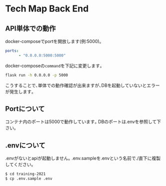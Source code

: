 # Tech Map Back End

## API単体での動作

docker-composeでportを開放します(例:5000)｡

```yaml
ports:
      - "0.0.0.0:5000:5000"
```

docker-composeの`command`を下記に変更します｡

```bash
flask run -h 0.0.0.0 -p 5000
```

こうすることで､単体での動作確認が出来ますが､DBを起動していないとエラーが発生します｡

## Portについて

コンテナ内のポートは5000で動作しています｡
DBのポートは.envを参照して下さい｡

## .envについて

.envがないとapiが起動しません｡
.env.sampleを.envという名前で./直下に複製してください｡

```bash
$ cd training-2021
$ cp .env.sample .env
```
